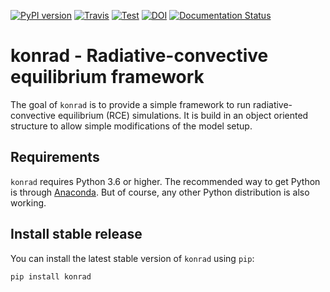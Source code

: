 [![PyPI version](https://badge.fury.io/py/konrad.svg)](https://badge.fury.io/py/konrad)
[![Travis](https://img.shields.io/travis/atmtools/konrad/master.svg?label=Travis%20CI)](https://travis-ci.org/atmtools/konrad)
[![Test](https://github.com/atmtools/konrad/workflows/Test/badge.svg?branch=master)](https://github.com/atmtools/konrad/commits/master)
[![DOI](https://zenodo.org/badge/DOI/10.5281/zenodo.1313687.svg)](https://doi.org/10.5281/zenodo.1313687)
[![Documentation Status](https://readthedocs.org/projects/konrad/badge/?version=latest)](https://konrad.readthedocs.io/en/latest/?badge=latest)

# konrad - Radiative-convective equilibrium framework

The goal of ``konrad`` is to provide a simple framework to run
radiative-convective equilibrium (RCE) simulations. It is build in an object
oriented structure to allow simple modifications of the model setup.

## Requirements
``konrad`` requires Python 3.6 or higher. The recommended way to get
Python is through [Anaconda](https://www.continuum.io/downloads).
But of course, any other Python distribution is also working.

## Install stable release
You can install the latest stable version of ``konrad`` using ``pip``:
```bash
pip install konrad
```
